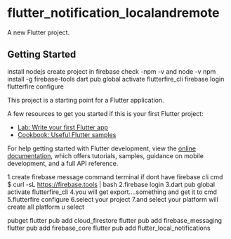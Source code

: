 # flutter_notification_localandremote

A new Flutter project.

## Getting Started

install nodejs 
create project in firebase 
check -npm -v and node -v
npm install -g firebase-tools
dart pub global activate flutterfire_cli
firebase login 
flutterfire configure

This project is a starting point for a Flutter application.

A few resources to get you started if this is your first Flutter project:

- [Lab: Write your first Flutter app](https://docs.flutter.dev/get-started/codelab)
- [Cookbook: Useful Flutter samples](https://docs.flutter.dev/cookbook)

For help getting started with Flutter development, view the
[online documentation](https://docs.flutter.dev/), which offers tutorials,
samples, guidance on mobile development, and a full API reference.


1.create firebase message command terminal if dont have firebase cli cmd $ curl -sL https://firebase.tools | bash 2.firebase login 3.dart pub global activate flutterfire_cli 4.you will get export....something and get it to cmd 5.flutterfire configure 6.select your project 7.and select your platform will create all platform u select 

pubget 
flutter pub add cloud_firestore
flutter pub add firebase_messaging
flutter pub add firebase_core
flutter pub add flutter_local_notifications
